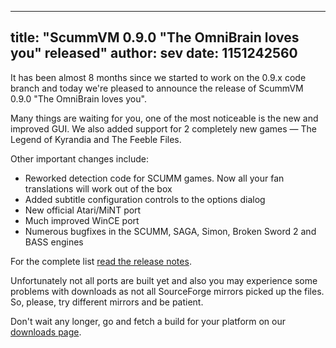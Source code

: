 
---
title: "ScummVM 0.9.0 \"The OmniBrain loves you\" released"
author: sev
date: 1151242560
---

It has been almost 8 months since we started to work on the 0.9.x code branch and today we're pleased to announce the release of ScummVM 0.9.0 "The OmniBrain loves you".

Many things are waiting for you, one of the most noticeable is the new and improved GUI. We also added support for 2 completely new games — The Legend of Kyrandia and The Feeble Files.

Other important changes include:

*   Reworked detection code for SCUMM games. Now all your fan translations will work out of the box
*   Added subtitle configuration controls to the options dialog
*   New official Atari/MiNT port
*   Much improved WinCE port
*   Numerous bugfixes in the SCUMM, SAGA, Simon, Broken Sword 2 and BASS engines

For the complete list [read the release notes](/frs/scummvm/0.9.0/ReleaseNotes).

Unfortunately not all ports are built yet and also you may experience some problems with downloads as not all SourceForge mirrors picked up the files. So, please, try different mirrors and be patient.

Don't wait any longer, go and fetch a build for your platform on our [downloads page](/downloads/).
